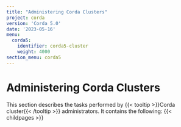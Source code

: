 ```yaml
---
title: "Administering Corda Clusters"
project: corda
version: 'Corda 5.0'
date: '2023-05-16'
menu:
  corda5:
    identifier: corda5-cluster
    weight: 4000
section_menu: corda5
---
```

# Administering Corda Clusters
This section describes the tasks performed by {{< tooltip >}}Corda cluster{{< /tooltip >}} administrators. It contains the following:
{{< childpages >}}